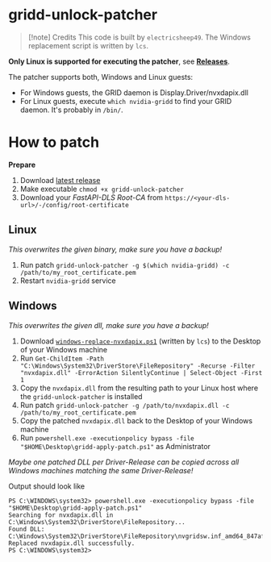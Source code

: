 # gridd-unlock-patcher

> [!note] Credits
> This code is built by `electricsheep49`. The Windows replacement script is written by `lcs`.

**Only Linux is supported for executing the patcher**,
see **[Releases](https://git.collinwebdesigns.de/oscar.krause/gridd-unlock-patcher/-/releases)**.

The patcher supports both, Windows and Linux guests:

- For Windows guests, the GRID daemon is Display.Driver/nvxdapix.dll
- For Linux guests, execute `which nvidia-gridd` to find your GRID daemon. It's probably in `/bin/`.

# How to patch

**Prepare**

1. Download [latest release](https://git.collinwebdesigns.de/oscar.krause/gridd-unlock-patcher/-/releases)
2. Make executable `chmod +x gridd-unlock-patcher`
3. Download your *FastAPI-DLS Root-CA* from `https://<your-dls-url>/-/config/root-certificate`

## Linux

*This overwrites the given binary, make sure you have a backup!*

1. Run patch `gridd-unlock-patcher -g $(which nvidia-gridd) -c /path/to/my_root_certificate.pem`
2. Restart `nvidia-gridd` service

## Windows

*This overwrites the given dll, make sure you have a backup!*

1. Download [`windows-replace-nvxdapix.ps1`](windows-replace-nvxdapix.ps1) (written by `lcs`) to the Desktop of your
   Windows machine
2. Run
   `Get-ChildItem -Path "C:\Windows\System32\DriverStore\FileRepository" -Recurse -Filter "nvxdapix.dll" -ErrorAction SilentlyContinue | Select-Object -First 1`
3. Copy the `nvxdapix.dll` from the resulting path to your Linux host where the `gridd-unlock-patcher` is installed
4. Run patch `gridd-unlock-patcher -g /path/to/nvxdapix.dll -c /path/to/my_root_certificate.pem`
5. Copy the patched `nvxdapix.dll` back to the Desktop of your Windows machine
6. Run `powershell.exe -executionpolicy bypass -file "$HOME\Desktop\gridd-apply-patch.ps1"` as Administrator

*Maybe one patched DLL per Driver-Release can be copied across all Windows machines matching the same Driver-Release!*

Output should look like

```shell
PS C:\WINDOWS\system32> powershell.exe -executionpolicy bypass -file "$HOME\Desktop\gridd-apply-patch.ps1"
Searching for nvxdapix.dll in C:\Windows\System32\DriverStore\FileRepository...
Found DLL: C:\Windows\System32\DriverStore\FileRepository\nvgridsw.inf_amd64_847af0d59d1a7293\nvxdapix.dll
Replaced nvxdapix.dll successfully.
PS C:\WINDOWS\system32>
```
